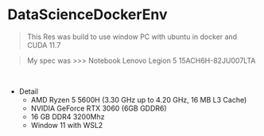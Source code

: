 # DataScienceDockerEnv

> This Res was build to use window PC with ubuntu in docker and CUDA 11.7


> My spec was >>> Notebook Lenovo Legion 5 15ACH6H-82JU007LTA
<br>

- Detail
    - AMD Ryzen 5 5600H (3.30 GHz up to 4.20 GHz, 16 MB L3 Cache)
    - NVIDIA GeForce RTX 3060 (6GB GDDR6)
    - 16 GB DDR4 3200Mhz
    - Window 11 with WSL2
